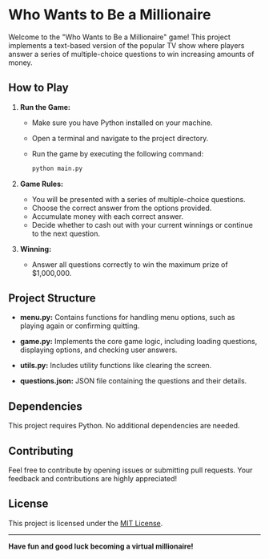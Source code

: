 # Who Wants to Be a Millionaire

Welcome to the "Who Wants to Be a Millionaire" game! This project implements a text-based version of the popular TV show where players answer a series of multiple-choice questions to win increasing amounts of money.

## How to Play

1. **Run the Game:**

   - Make sure you have Python installed on your machine.
   - Open a terminal and navigate to the project directory.
   - Run the game by executing the following command:

     ```bash
     python main.py
     ```

2. **Game Rules:**

   - You will be presented with a series of multiple-choice questions.
   - Choose the correct answer from the options provided.
   - Accumulate money with each correct answer.
   - Decide whether to cash out with your current winnings or continue to the next question.

3. **Winning:**
   - Answer all questions correctly to win the maximum prize of $1,000,000.

## Project Structure

- **menu.py:** Contains functions for handling menu options, such as playing again or confirming quitting.

- **game.py:** Implements the core game logic, including loading questions, displaying options, and checking user answers.

- **utils.py:** Includes utility functions like clearing the screen.

- **questions.json:** JSON file containing the questions and their details.

## Dependencies

This project requires Python. No additional dependencies are needed.

## Contributing

Feel free to contribute by opening issues or submitting pull requests. Your feedback and contributions are highly appreciated!

## License

This project is licensed under the [MIT License](LICENSE).

---

**Have fun and good luck becoming a virtual millionaire!**
